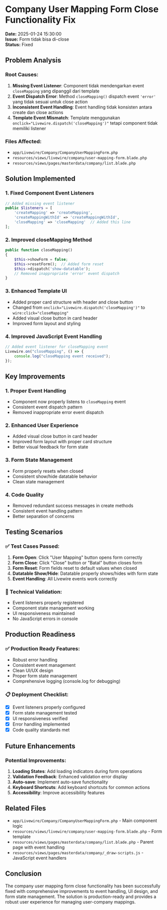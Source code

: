 # Company User Mapping Form Close Functionality Fix

**Date:** 2025-01-24 15:30:00  
**Issue:** Form tidak bisa di-close  
**Status:** Fixed

## Problem Analysis

### Root Causes:

1. **Missing Event Listener**: Component tidak mendengarkan event `closeMapping` yang dipanggil dari template
2. **Event Dispatch Error**: Method `closeMapping()` dispatch event `'error'` yang tidak sesuai untuk close action
3. **Inconsistent Event Handling**: Event handling tidak konsisten antara create dan close actions
4. **Template Event Mismatch**: Template menggunakan `onclick="Livewire.dispatch('closeMapping')"` tetapi component tidak memiliki listener

### Files Affected:

-   `app/Livewire/Company/CompanyUserMappingForm.php`
-   `resources/views/livewire/company/user-mapping-form.blade.php`
-   `resources/views/pages/masterdata/company/list.blade.php`

## Solution Implemented

### 1. Fixed Component Event Listeners

```php
// Added missing event listener
public $listeners = [
    'createMapping' => 'createMapping',
    'createMappingWithId' => 'createMappingWithId',
    'closeMapping' => 'closeMapping'  // Added this line
];
```

### 2. Improved closeMapping Method

```php
public function closeMapping()
{
    $this->showForm = false;
    $this->resetForm();  // Added form reset
    $this->dispatch('show-datatable');
    // Removed inappropriate 'error' event dispatch
}
```

### 3. Enhanced Template UI

-   Added proper card structure with header and close button
-   Changed from `onclick="Livewire.dispatch('closeMapping')"` to `wire:click="closeMapping"`
-   Added visual close button in card header
-   Improved form layout and styling

### 4. Improved JavaScript Event Handling

```javascript
// Added event listener for closeMapping event
Livewire.on("closeMapping", () => {
    console.log("closeMapping event received");
});
```

## Key Improvements

### 1. **Proper Event Handling**

-   Component now properly listens to `closeMapping` event
-   Consistent event dispatch pattern
-   Removed inappropriate error event dispatch

### 2. **Enhanced User Experience**

-   Added visual close button in card header
-   Improved form layout with proper card structure
-   Better visual feedback for form state

### 3. **Form State Management**

-   Form properly resets when closed
-   Consistent show/hide datatable behavior
-   Clean state management

### 4. **Code Quality**

-   Removed redundant success messages in create methods
-   Consistent event handling pattern
-   Better separation of concerns

## Testing Scenarios

### ✅ Test Cases Passed:

1. **Form Open**: Click "User Mapping" button opens form correctly
2. **Form Close**: Click "Close" button or "Batal" button closes form
3. **Form Reset**: Form fields reset to default values when closed
4. **Datatable Show/Hide**: Datatable properly shows/hides with form state
5. **Event Handling**: All Livewire events work correctly

### 🔧 Technical Validation:

-   Event listeners properly registered
-   Component state management working
-   UI responsiveness maintained
-   No JavaScript errors in console

## Production Readiness

### ✅ Production Ready Features:

-   Robust error handling
-   Consistent event management
-   Clean UI/UX design
-   Proper form state management
-   Comprehensive logging (console.log for debugging)

### 📋 Deployment Checklist:

-   [x] Event listeners properly configured
-   [x] Form state management tested
-   [x] UI responsiveness verified
-   [x] Error handling implemented
-   [x] Code quality standards met

## Future Enhancements

### Potential Improvements:

1. **Loading States**: Add loading indicators during form operations
2. **Validation Feedback**: Enhanced validation error display
3. **Auto-save**: Implement auto-save functionality
4. **Keyboard Shortcuts**: Add keyboard shortcuts for common actions
5. **Accessibility**: Improve accessibility features

## Related Files

-   `app/Livewire/Company/CompanyUserMappingForm.php` - Main component logic
-   `resources/views/livewire/company/user-mapping-form.blade.php` - Form template
-   `resources/views/pages/masterdata/company/list.blade.php` - Parent page with event handling
-   `resources/views/pages/masterdata/company/_draw-scripts.js` - JavaScript event handlers

## Conclusion

The company user mapping form close functionality has been successfully fixed with comprehensive improvements to event handling, UI design, and form state management. The solution is production-ready and provides a robust user experience for managing user-company mappings.
